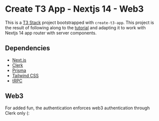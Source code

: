 # Create T3 App - Nextjs 14 - Web3

This is a [T3 Stack](https://create.t3.gg/) project bootstrapped with `create-t3-app`. This project is the result of following along to the [tutorial](https://www.youtube.com/watch?v=YkOSUVzOAA4&t=4055s) and adapting it to work with Nextjs 14 app router with server components.

## Dependencies

- [Next.js](https://nextjs.org)
- [Clerk](https://clerk.com/)
- [Prisma](https://prisma.io)
- [Tailwind CSS](https://tailwindcss.com)
- [tRPC](https://trpc.io)

## Web3

For added fun, the authentication enforces web3 authentication through Clerk only (:

